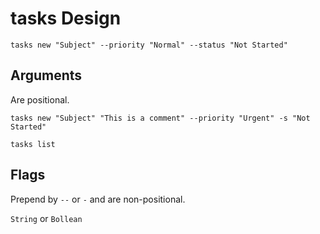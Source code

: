 # tasks Design

```
tasks new "Subject" --priority "Normal" --status "Not Started"
```

## Arguments

Are positional.

```
tasks new "Subject" "This is a comment" --priority "Urgent" -s "Not Started"
```

```
tasks list
```

## Flags

Prepend by `--` or `-` and are non-positional.

`String` or `Bollean`
